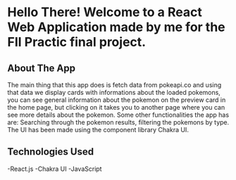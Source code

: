 # Hello There! Welcome to a React Web Application made by me for the FII Practic final project.

## About The App

The main thing that this app does is fetch data from pokeapi.co and using that data we display cards with informations about the loaded pokemons, you can see general information about the pokemon on the preview card in the home page, but clicking on it takes you to another page where you can see more details about the pokemon. Some other functionalities the app has are: Searching through the pokemon results, filtering the pokemons by type. The UI has been made using the component library Chakra UI.

## Technologies Used

-React.js
-Chakra UI
-JavaScript
